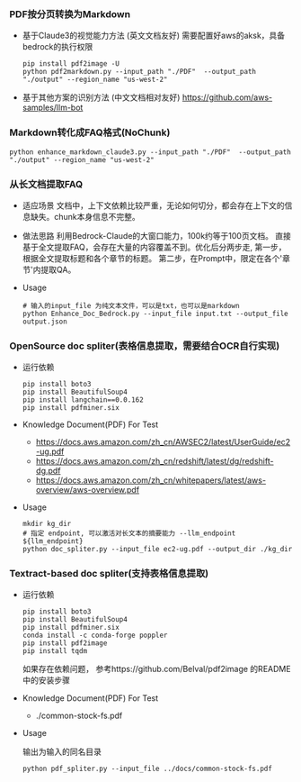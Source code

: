 ### PDF按分页转换为Markdown

- 基于Claude3的视觉能力方法 (英文文档友好)
  需要配置好aws的aksk，具备bedrock的执行权限
  ```
  pip install pdf2image -U
  python pdf2markdown.py --input_path "./PDF"  --output_path "./output" --region_name "us-west-2"
  ```
- 基于其他方案的识别方法 (中文文档相对友好)
  https://github.com/aws-samples/llm-bot


### Markdown转化成FAQ格式(NoChunk)
  ```
  python enhance_markdown_claude3.py --input_path "./PDF"  --output_path "./output" --region_name "us-west-2"
  ```


### 从长文档提取FAQ

- 适应场景
  文档中，上下文依赖比较严重，无论如何切分，都会存在上下文的信息缺失。chunk本身信息不完整。

- 做法思路
  利用Bedrock-Claude的大窗口能力，100k约等于100页文档。 直接基于全文提取FAQ，会存在大量的内容覆盖不到。优化后分两步走, 第一步，根据全文提取标题和各个章节的标题。 第二步，在Prompt中，限定在各个'章节'内提取QA。

- Usage
    ```shell
    # 输入的input_file 为纯文本文件，可以是txt，也可以是markdown
    python Enhance_Doc_Bedrock.py --input_file input.txt --output_file output.json
    ```

### OpenSource doc spliter(表格信息提取，需要结合OCR自行实现)

- 运行依赖
    ```shell
    pip install boto3
    pip install BeautifulSoup4
    pip install langchain==0.0.162
    pip install pdfminer.six
    ```

- Knowledge Document(PDF) For Test 
  + https://docs.aws.amazon.com/zh_cn/AWSEC2/latest/UserGuide/ec2-ug.pdf
  + https://docs.aws.amazon.com/zh_cn/redshift/latest/dg/redshift-dg.pdf
  + https://docs.aws.amazon.com/zh_cn/whitepapers/latest/aws-overview/aws-overview.pdf

- Usage
    ```shell
    mkdir kg_dir
    # 指定 endpoint, 可以激活对长文本的摘要能力 --llm_endpoint ${llm_endpoint}
    python doc_spliter.py --input_file ec2-ug.pdf --output_dir ./kg_dir
    ```



### Textract-based doc spliter(支持表格信息提取)

- 运行依赖
    ```shell
    pip install boto3
    pip install BeautifulSoup4
    pip install pdfminer.six
    conda install -c conda-forge poppler
    pip install pdf2image
    pip install tqdm
    ```
    如果存在依赖问题， 参考https://github.com/Belval/pdf2image 的README中的安装步骤

- Knowledge Document(PDF) For Test 
  + ./common-stock-fs.pdf

- Usage
  
    输出为输入的同名目录
    
    ```shell
    python pdf_spliter.py --input_file ../docs/common-stock-fs.pdf
    ```